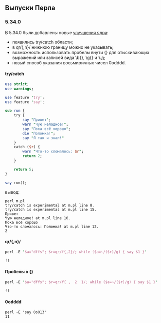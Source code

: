 ## Выпуски Перла

### 5.34.0

В 5.34.0 были добавлены новые [улучшения
ядра](https://metacpan.org/pod/release/XSAWYERX/perl-5.34.0/pod/perldelta.pod):

- появились try/catch области;
- в qr/{,n}/ нижнюю границу можно не указывать;
- возможность использовать пробелы внути {} для отыскивающих выражений или
  записей вида \b{}, \g{} и т.д;
- новый способ указания восьмиричных чисел 0odddd.

#### try/catch

```perl
use strict;
use warnings;

use feature 'try';
use feature 'say';

sub run {
    try {
        say "Привет";
        warn "Чую неладное!";
        say "Пока всё хорошо";
        die "Поломка!";
        say "Я так и знал!"
    }
    catch ($r) {
        warn "Что-то сломалось: $r";
        return 2;
    }

    return 5;
}

say run();
```

вывод:

```
perl m.pl
try/catch is experimental at m.pl line 8.
try/catch is experimental at m.pl line 15.
Привет
Чую неладное! at m.pl line 10.
Пока всё хорошо
Что-то сломалось: Поломка! at m.pl line 12.
2
```

#### qr/{,n}/

```perl
perl -E '$a="dffs"; $r=qr/f{,2}/; while ($a=~/($r)/g) { say $1 }'

ff


```

#### Пробелы в {}

```perl
perl -E '$a="dffs"; $r=qr/f{ ,  2  }/; while ($a=~/($r)/g) { say $1 }'

ff


```

#### 0odddd

```
perl -E 'say 0o013'
11
```
